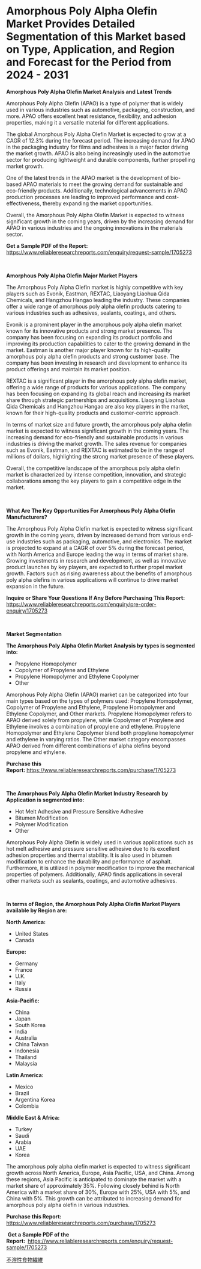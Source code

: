 <p><h1>Amorphous Poly Alpha Olefin Market Provides Detailed Segmentation of this Market based on Type, Application, and Region and Forecast for the Period from 2024 - 2031</h1></p><p><strong>Amorphous Poly Alpha Olefin Market Analysis and Latest Trends</strong></p>
<p><p>Amorphous Poly Alpha Olefin (APAO) is a type of polymer that is widely used in various industries such as automotive, packaging, construction, and more. APAO offers excellent heat resistance, flexibility, and adhesion properties, making it a versatile material for different applications.</p><p>The global Amorphous Poly Alpha Olefin Market is expected to grow at a CAGR of 12.3% during the forecast period. The increasing demand for APAO in the packaging industry for films and adhesives is a major factor driving the market growth. APAO is also being increasingly used in the automotive sector for producing lightweight and durable components, further propelling market growth.</p><p>One of the latest trends in the APAO market is the development of bio-based APAO materials to meet the growing demand for sustainable and eco-friendly products. Additionally, technological advancements in APAO production processes are leading to improved performance and cost-effectiveness, thereby expanding the market opportunities.</p><p>Overall, the Amorphous Poly Alpha Olefin Market is expected to witness significant growth in the coming years, driven by the increasing demand for APAO in various industries and the ongoing innovations in the materials sector.</p></p>
<p><strong>Get a Sample PDF of the Report:&nbsp;</strong> <a href="https://www.reliableresearchreports.com/enquiry/request-sample/1705273">https://www.reliableresearchreports.com/enquiry/request-sample/1705273</a></p>
<p>&nbsp;</p>
<p><strong>Amorphous Poly Alpha Olefin Major Market Players</strong></p>
<p><p>The Amorphous Poly Alpha Olefin market is highly competitive with key players such as Evonik, Eastman, REXTAC, Liaoyang Liaohua Qida Chemicals, and Hangzhou Hangao leading the industry. These companies offer a wide range of amorphous poly alpha olefin products catering to various industries such as adhesives, sealants, coatings, and others.</p><p>Evonik is a prominent player in the amorphous poly alpha olefin market known for its innovative products and strong market presence. The company has been focusing on expanding its product portfolio and improving its production capabilities to cater to the growing demand in the market. Eastman is another major player known for its high-quality amorphous poly alpha olefin products and strong customer base. The company has been investing in research and development to enhance its product offerings and maintain its market position.</p><p>REXTAC is a significant player in the amorphous poly alpha olefin market, offering a wide range of products for various applications. The company has been focusing on expanding its global reach and increasing its market share through strategic partnerships and acquisitions. Liaoyang Liaohua Qida Chemicals and Hangzhou Hangao are also key players in the market, known for their high-quality products and customer-centric approach.</p><p>In terms of market size and future growth, the amorphous poly alpha olefin market is expected to witness significant growth in the coming years. The increasing demand for eco-friendly and sustainable products in various industries is driving the market growth. The sales revenue for companies such as Evonik, Eastman, and REXTAC is estimated to be in the range of millions of dollars, highlighting the strong market presence of these players.</p><p>Overall, the competitive landscape of the amorphous poly alpha olefin market is characterized by intense competition, innovation, and strategic collaborations among the key players to gain a competitive edge in the market.</p></p>
<p>&nbsp;</p>
<p><strong>What Are The Key Opportunities For Amorphous Poly Alpha Olefin Manufacturers?</strong></p>
<p><p>The Amorphous Poly Alpha Olefin market is expected to witness significant growth in the coming years, driven by increased demand from various end-use industries such as packaging, automotive, and electronics. The market is projected to expand at a CAGR of over 5% during the forecast period, with North America and Europe leading the way in terms of market share. Growing investments in research and development, as well as innovative product launches by key players, are expected to further propel market growth. Factors such as rising awareness about the benefits of amorphous poly alpha olefins in various applications will continue to drive market expansion in the future.</p></p>
<p><strong>Inquire or Share Your Questions If Any Before Purchasing This Report:</strong> <a href="https://www.reliableresearchreports.com/enquiry/pre-order-enquiry/1705273">https://www.reliableresearchreports.com/enquiry/pre-order-enquiry/1705273</a></p>
<p>&nbsp;</p>
<p><strong>Market Segmentation</strong></p>
<p><strong>The Amorphous Poly Alpha Olefin Market Analysis by types is segmented into:</strong></p>
<p><ul><li>Propylene Homopolymer</li><li>Copolymer of Propylene and Ethylene</li><li>Propylene Homopolymer and Ethylene Copolymer</li><li>Other</li></ul></p>
<p><p>Amorphous Poly Alpha Olefin (APAO) market can be categorized into four main types based on the types of polymers used: Propylene Homopolymer, Copolymer of Propylene and Ethylene, Propylene Homopolymer and Ethylene Copolymer, and Other markets. Propylene Homopolymer refers to APAO derived solely from propylene, while Copolymer of Propylene and Ethylene involves a combination of propylene and ethylene. Propylene Homopolymer and Ethylene Copolymer blend both propylene homopolymer and ethylene in varying ratios. The Other market category encompasses APAO derived from different combinations of alpha olefins beyond propylene and ethylene.</p></p>
<p><strong>Purchase this Report:&nbsp;</strong><a href="https://www.reliableresearchreports.com/purchase/1705273">https://www.reliableresearchreports.com/purchase/1705273</a></p>
<p>&nbsp;</p>
<p><strong>The Amorphous Poly Alpha Olefin Market Industry Research by Application is segmented into:</strong></p>
<p><ul><li>Hot Melt Adhesive and Pressure Sensitive Adhesive</li><li>Bitumen Modification</li><li>Polymer Modification</li><li>Other</li></ul></p>
<p><p>Amorphous Poly Alpha Olefin is widely used in various applications such as hot melt adhesive and pressure sensitive adhesive due to its excellent adhesion properties and thermal stability. It is also used in bitumen modification to enhance the durability and performance of asphalt. Furthermore, it is utilized in polymer modification to improve the mechanical properties of polymers. Additionally, APAO finds applications in several other markets such as sealants, coatings, and automotive adhesives.</p></p>
<p>&nbsp;</p>
<p><strong>In terms of Region, the Amorphous Poly Alpha Olefin Market Players available by Region are:</strong></p>
<p>
    <p> <strong> North America: </strong>
        <ul>
            <li>United States</li>
            <li>Canada</li>
        </ul>
        </p> 
    <p> <strong> Europe: </strong>
        <ul>
            <li>Germany</li>
            <li>France</li>
            <li>U.K.</li>
            <li>Italy</li>
            <li>Russia</li>
        </ul>
        </p> 
    <p> <strong> Asia-Pacific: </strong>
        <ul>
            <li>China</li>
            <li>Japan</li>
            <li>South Korea</li>
            <li>India</li>
            <li>Australia</li>
            <li>China Taiwan</li>
            <li>Indonesia</li>
            <li>Thailand</li>
            <li>Malaysia</li>
        </ul>
        </p> 
    <p> <strong> Latin America: </strong>
        <ul>
            <li>Mexico</li>
            <li>Brazil</li>
            <li>Argentina Korea</li>
            <li>Colombia</li>
        </ul>
        </p> 
    <p> <strong> Middle East & Africa: </strong>
        <ul>
            <li>Turkey</li>
            <li>Saudi</li>
            <li>Arabia</li>
            <li>UAE</li>
            <li>Korea</li>
        </ul>
    </p>
    </p>
<p><p>The amorphous poly alpha olefin market is expected to witness significant growth across North America, Europe, Asia Pacific, USA, and China. Among these regions, Asia Pacific is anticipated to dominate the market with a market share of approximately 35%. Following closely behind is North America with a market share of 30%, Europe with 25%, USA with 5%, and China with 5%. This growth can be attributed to increasing demand for amorphous poly alpha olefin in various industries.</p></p>
<p><strong>Purchase this Report: </strong><a href="https://www.reliableresearchreports.com/purchase/1705273">https://www.reliableresearchreports.com/purchase/1705273</a></p>
<p>&nbsp;<strong>Get a Sample PDF of the Report:&nbsp;&nbsp;</strong><a href="https://www.reliableresearchreports.com/enquiry/request-sample/1705273">https://www.reliableresearchreports.com/enquiry/request-sample/1705273</a></p>
<p><strong></strong></p>
<p><p><a href="https://github.com/ppmazlotr77499/Market-Research-Report-List-1/blob/main/3560172192089.md">不溶性食物繊維</a></p></p>